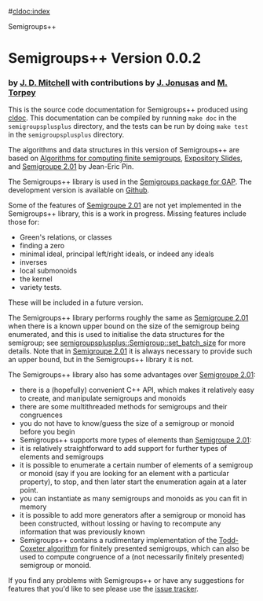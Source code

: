#<cldoc:index>

Semigroups++

# Semigroups++ Version 0.0.2
### by [J. D. Mitchell](http://www-groups.mcs.st-andrews.ac.uk/~jamesm/) with contributions by [J. Jonusas](http://www-circa.mcs.st-andrews.ac.uk/~julius/) and [M. Torpey](http://www-circa.mcs.st-andrews.ac.uk/~mct25/)

This is the source code documentation for Semigroups++ produced using
[cldoc](https://github.com/jessevdk/cldoc). This documentation can be
compiled by running `make doc` in the `semigroupsplusplus`
directory, and the tests can be run by doing `make test` in the
`semigroupsplusplus` directory.

The algorithms and data structures in this version of Semigroups++ are
based on 
[Algorithms for computing finite semigroups](https://www.irif.fr/~jep/PDF/Rio.pdf), 
[Expository Slides](https://www.irif.fr/~jep/PDF/Exposes/StAndrews.pdf), and 
[Semigroupe 2.01](https://www.irif.fr/~jep/Logiciels/Semigroupe2.0/semigroupe2.html) 
by Jean-Eric Pin.

The Semigroups++ library is used in the 
[Semigroups package for GAP](http://gap-packages.github.io/Semigroups/).
The development version is available on 
[Github](https://github.com/james-d-mitchell/semigroupsplusplus).

Some of the features of 
[Semigroupe 2.01](https://www.irif.fr/~jep/Logiciels/Semigroupe2.0/semigroupe2.html) 
are not yet implemented in the Semigroups++ library, this is a work in
progress. Missing features include those for:

* Green's relations, or classes
* finding a zero
* minimal ideal, principal left/right ideals, or indeed any ideals
* inverses
* local submonoids
* the kernel
* variety tests.

These will be included in a future version. 

The Semigroups++ library performs roughly the same as 
[Semigroupe 2.01](https://www.irif.fr/~jep/Logiciels/Semigroupe2.0/semigroupe2.html)
when there is a known upper bound on the size of the semigroup being
enumerated, and this is used to initialise the data structures for the
semigroup; see <semigroupsplusplus::Semigroup::set_batch_size> for more
details. Note that in 
[Semigroupe 2.01](https://www.irif.fr/~jep/Logiciels/Semigroupe2.0/semigroupe2.html)
it is always necessary to provide such an upper bound, but in the Semigroups++
library it is not. 

The Semigroups++ library also has some advantages over 
[Semigroupe 2.01](https://www.irif.fr/~jep/Logiciels/Semigroupe2.0/semigroupe2.html):

* there is a (hopefully) convenient C++ API, which makes it relatively easy to
  create, and manipulate semigroups and monoids
* there are some multithreaded methods for semigroups and their congruences
* you do not have to know/guess the size of a semigroup or monoid before you
  begin
* Semigroups++ supports more types of elements than 
[Semigroupe 2.01](https://www.irif.fr/~jep/Logiciels/Semigroupe2.0/semigroupe2.html):
* it is relatively straightforward to add support for further types of elements
  and semigroups
* it is possible to enumerate a certain number of elements of a semigroup or
  monoid (say if you are looking for an element with a particular property), to
  stop, and then later start the enumeration again at a later point.
* you can instantiate as many semigroups and monoids as you can fit in memory
* it is possible to add more generators after a semigroup or monoid has been
  constructed, without lossing or having to recompute any information that was
  previously known
* Semigroups++ contains a rudimentary implementation of the 
  [Todd-Coxeter algorithm](https://en.wikipedia.org/wiki/Todd–Coxeter_algorithm)
  for finitely presented semigroups, which can also be used to
  compute congruence of a (not necessarily finitely presented) semigroup or
  monoid.

If you find any problems with Semigroups++ or have any suggestions for features
that you'd like to see please use the 
[issue tracker](https://github.com/james-d-mitchell/semigroupsplusplus/issues).
